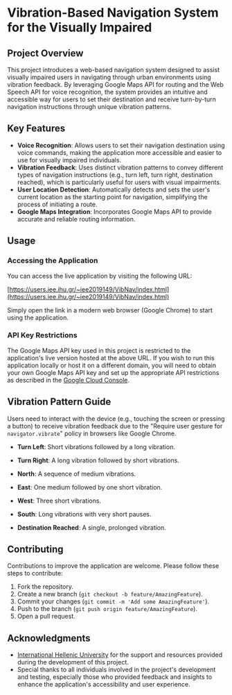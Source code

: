 # Vibration-Based Navigation System for the Visually Impaired

## Project Overview
This project introduces a web-based navigation system designed to assist visually impaired users in navigating through urban environments using vibration feedback. By leveraging Google Maps API for routing and the Web Speech API for voice recognition, the system provides an intuitive and accessible way for users to set their destination and receive turn-by-turn navigation instructions through unique vibration patterns.

## Key Features

- **Voice Recognition**: Allows users to set their navigation destination using voice commands, making the application more accessible and easier to use for visually impaired individuals.
- **Vibration Feedback**: Uses distinct vibration patterns to convey different types of navigation instructions (e.g., turn left, turn right, destination reached), which is particularly useful for users with visual impairments.
- **User Location Detection**: Automatically detects and sets the user's current location as the starting point for navigation, simplifying the process of initiating a route.
- **Google Maps Integration**: Incorporates Google Maps API to provide accurate and reliable routing information.

## Usage

### Accessing the Application
You can access the live application by visiting the following URL:

[https://users.iee.ihu.gr/~iee2019149/VibNav/index.html](https://users.iee.ihu.gr/~iee2019149/VibNav/index.html)

Simply open the link in a modern web browser (Google Chrome) to start using the application.


### API Key Restrictions
The Google Maps API key used in this project is restricted to the application's live version hosted at the above URL. If you wish to run this application locally or host it on a different domain, you will need to obtain your own Google Maps API key and set up the appropriate API restrictions as described in the [Google Cloud Console](https://console.cloud.google.com/).

## Vibration Pattern Guide
Users need to interact with the device (e.g., touching the screen or pressing a button) to receive vibration feedback due to the "Require user gesture for `navigator.vibrate`" policy in browsers like Google Chrome.
- **Turn Left**: Short vibrations followed by a long vibration.
- **Turn Right**: A long vibration followed by short vibrations.
- **North**: A sequence of medium vibrations.
- **East**: One medium followed by one short vibration.
- **West**: Three short vibrations.
- **South**: Long vibrations with very short pauses.

- **Destination Reached**: A single, prolonged vibration.
  
## Contributing
Contributions to improve the application are welcome. Please follow these steps to contribute:
1. Fork the repository.
2. Create a new branch (`git checkout -b feature/AmazingFeature`).
3. Commit your changes (`git commit -m 'Add some AmazingFeature'`).
4. Push to the branch (`git push origin feature/AmazingFeature`).
5. Open a pull request.

## Acknowledgments
- [International Hellenic University](https://ihu.gr) for the support and resources provided during the development of this project.
- Special thanks to all individuals involved in the project's development and testing, especially those who provided feedback and insights to enhance the application's accessibility and user experience.

